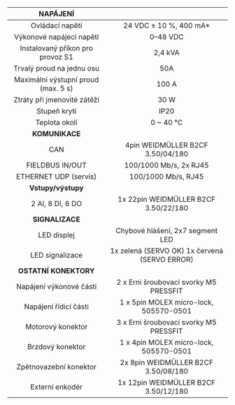 | **NAPÁJENÍ** |   |
| :---: | :---: |
| Ovládací napětí | 24 VDC ± 10 %, 400 mA* |
| Výkonové napájecí napětí | 0–48 VDC |
| Instalovaný příkon pro provoz S1 | 2,4 kVA |
| Trvalý proud na jednu osu | 50A |
| Maximální výstupní proud (max. 5 s) | 100 A |
| Ztráty při jmenovité zátěži | 30 W |
| Stupeň krytí | IP20 |
| Teplota okolí | 0 ~ 40 °C |
| **KOMUNIKACE** |   |
| CAN | 4pin WEIDMÜLLER  B2CF 3.50/04/180 |
| FIELDBUS IN/OUT | 100/1000 Mb/s, 2x RJ45 |
| ETHERNET UDP (servis) | 100/1000 Mb/s, RJ45 |
| **Vstupy/výstupy** |   |
| 2 AI, 8 DI, 6 DO | 1x 22pin WEIDMÜLLER  B2CF 3.50/22/180 |
| **SIGNALIZACE** |   |
| LED displej | Chybové hlášení, 2x7 segment LED |
| LED signalizace | 1x zelená (SERVO OK)  1x červená (SERVO ERROR) |
| **OSTATNÍ KONEKTORY** |   |
| Napájení výkonové části | 2 x Erni šroubovací svorky M5 PRESSFIT |
| Napájení řídicí části | 1 x 5pin MOLEX micro-lock, 505570-0501 |
| Motorový konektor | 3 x Erni šroubovací svorky M5 PRESSFIT  |
| Brzdový konektor | 1 x 4pin MOLEX micro-lock, 505570-0501 |
| Zpětnovazební konektor | 2x 8pin WEIDMÜLLER  B2CF 3.50/08/180 |
| Externí enkodér | 1x 12pin WEIDMÜLLER  B2CF 3.50/12/180 |
